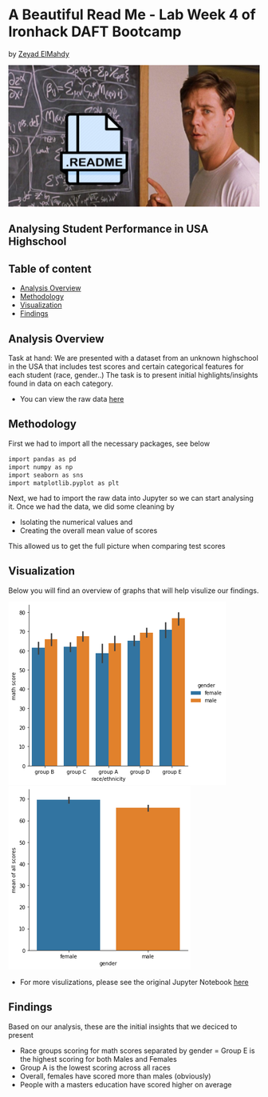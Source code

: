 # A Beautiful Read Me - Lab Week 4 of Ironhack DAFT Bootcamp
by [Zeyad ElMahdy](https://github.com/zeyadelmahdy)

![ReadMePractice](https://github.com/zeyadelmahdy/ReadMePractice/blob/main/abeautifulreadme.png)

## Analysing Student Performance in USA Highschool




## Table of content

- [Analysis Overview](Analysis-Overview)
- [Methodology](Methodolgy)
- [Visualization](Visualization)
- [Findings](Findings)



## Analysis Overview

Task at hand: We are presented with a dataset from an unknown highschool in the USA that includes test scores and certain categorical features for each student (race, gender..) The task is to present initial highlights/insights found in data on each category.
- You can view the raw data [here](https://github.com/zeyadelmahdy/ReadMePractice/blob/main/StudentsPerformance.csv)


## Methodology

First we had to import all the necessary packages, see below

```
import pandas as pd
import numpy as np
import seaborn as sns
import matplotlib.pyplot as plt 

```

Next, we had to import the raw data into Jupyter so we can start analysing it. 
Once we had the data, we did some cleaning by 
- Isolating the numerical values and
- Creating the overall mean value of scores

This allowed us to get the full picture when comparing test scores



## Visualization 

Below you will find an overview of graphs that will help visulize our findings. 

![ReadMePractice](https://github.com/zeyadelmahdy/ReadMePractice/blob/main/download.png)
![ReadMePractice](https://github.com/zeyadelmahdy/ReadMePractice/blob/main/download%20(1).png)

- For more visulizations, please see the original Jupyter Notebook [here](https://github.com/zeyadelmahdy/ReadMePractice/blob/main/Student%20Performance.ipynb)

## Findings

Based on our analysis, these are the initial insights that we deciced to present

-  Race groups scoring for math scores separated by gender = Group E is the highest scoring for both Males and Females
-  Group A is the lowest scoring across all races
-  Overall, females have scored more than males (obviously)
-  People with a masters education have scored higher on average





